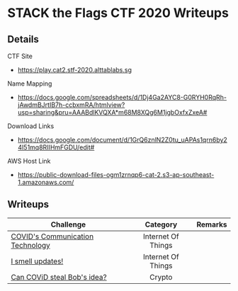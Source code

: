# STACK the Flags CTF 2020 Writeups

## Details

CTF Site

- https://play.cat2.stf-2020.alttablabs.sg

Name Mapping

- https://docs.google.com/spreadsheets/d/1Dj4Ga2AYC8-G0RYH0RqRh-jAwdmBJrtIB7h-ccbxmRA/htmlview?usp=sharing&pru=AAABdlKVQXA*m68M8XQg6M1jgbOxfxZxeA#

Download Links

- https://docs.google.com/document/d/1GrQ6znlN2Z0tu_uAPAs1qrn6by24I51mq8RIIHmFGDU/edit#

AWS Host Link

- https://public-download-files-ogm1zrnqp6-cat-2.s3-ap-southeast-1.amazonaws.com/

## Writeups

Challenge | Category | Remarks
----------|:--------:| -------
[COVID's Communication Technology](./Solved/COVID_s_Communication_Technology) | Internet Of Things | 
[I smell updates!](./Solved/I_smell_updates) | Internet Of Things | 
[Can COViD steal Bob's idea?](./Solved/Can_COViD_steal_Bob_s_idea) | Crypto | 
